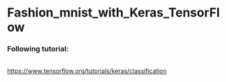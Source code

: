 # Fashion_mnist_with_Keras_TensorFlow

### Following tutorial: 
<br> https://www.tensorflow.org/tutorials/keras/classification
